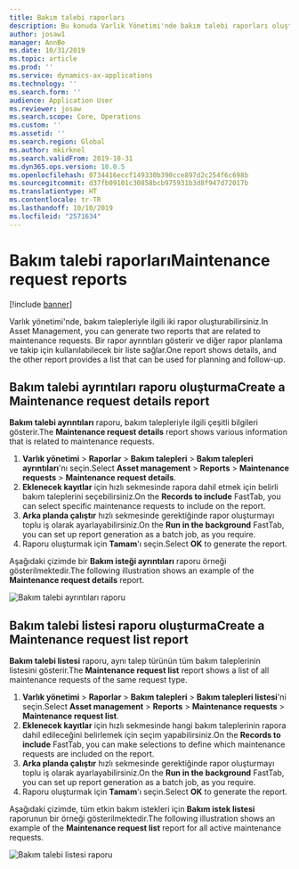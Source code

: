 ```yaml
---
title: Bakım talebi raporları
description: Bu konuda Varlık Yönetimi'nde bakım talebi raporları oluşturma işlemi açıklanmaktadır.
author: josaw1
manager: AnnBe
ms.date: 10/31/2019
ms.topic: article
ms.prod: ''
ms.service: dynamics-ax-applications
ms.technology: ''
ms.search.form: ''
audience: Application User
ms.reviewer: josaw
ms.search.scope: Core, Operations
ms.custom: ''
ms.assetid: ''
ms.search.region: Global
ms.author: mkirknel
ms.search.validFrom: 2019-10-31
ms.dyn365.ops.version: 10.0.5
ms.openlocfilehash: 0734416eccf149330b390cce897d2c254f6c698b
ms.sourcegitcommit: d37fb09101c30858bcb975931b3d8f947d72017b
ms.translationtype: HT
ms.contentlocale: tr-TR
ms.lasthandoff: 10/10/2019
ms.locfileid: "2571634"
---
```

# <a name="maintenance-request-reports"></a><span data-ttu-id="f1469-103">Bakım talebi raporları</span><span class="sxs-lookup"><span data-stu-id="f1469-103">Maintenance request reports</span></span>

[!include [banner](../../includes/banner.md)]

 

<span data-ttu-id="f1469-104">Varlık yönetimi'nde, bakım talepleriyle ilgili iki rapor oluşturabilirsiniz.</span><span class="sxs-lookup"><span data-stu-id="f1469-104">In Asset Management, you can generate two reports that are related to maintenance requests.</span></span> <span data-ttu-id="f1469-105">Bir rapor ayrıntıları gösterir ve diğer rapor planlama ve takip için kullanılabilecek bir liste sağlar.</span><span class="sxs-lookup"><span data-stu-id="f1469-105">One report shows details, and the other report provides a list that can be used for planning and follow-up.</span></span>

## <a name="create-a-maintenance-request-details-report"></a><span data-ttu-id="f1469-106">Bakım talebi ayrıntıları raporu oluşturma</span><span class="sxs-lookup"><span data-stu-id="f1469-106">Create a Maintenance request details report</span></span>

<span data-ttu-id="f1469-107">**Bakım talebi ayrıntıları** raporu, bakım talepleriyle ilgili çeşitli bilgileri gösterir.</span><span class="sxs-lookup"><span data-stu-id="f1469-107">The **Maintenance request details** report shows various information that is related to maintenance requests.</span></span>

1. <span data-ttu-id="f1469-108">**Varlık yönetimi** \> **Raporlar** \> **Bakım talepleri** \> **Bakım talepleri ayrıntıları**'nı seçin.</span><span class="sxs-lookup"><span data-stu-id="f1469-108">Select **Asset management** \> **Reports** \> **Maintenance requests** \> **Maintenance request details**.</span></span>
2. <span data-ttu-id="f1469-109">**Eklenecek kayıtlar** için hızlı sekmesinde rapora dahil etmek için belirli bakım taleplerini seçebilirsiniz.</span><span class="sxs-lookup"><span data-stu-id="f1469-109">On the **Records to include** FastTab, you can select specific maintenance requests to include on the report.</span></span>
3. <span data-ttu-id="f1469-110">**Arka planda çalıştır** hızlı sekmesinde gerektiğinde rapor oluşturmayı toplu iş olarak ayarlayabilirsiniz.</span><span class="sxs-lookup"><span data-stu-id="f1469-110">On the **Run in the background** FastTab, you can set up report generation as a batch job, as you require.</span></span>
4. <span data-ttu-id="f1469-111">Raporu oluşturmak için **Tamam**'ı seçin.</span><span class="sxs-lookup"><span data-stu-id="f1469-111">Select **OK** to generate the report.</span></span>

<span data-ttu-id="f1469-112">Aşağıdaki çizimde bir **Bakım isteği ayrıntıları** raporu örneği gösterilmektedir.</span><span class="sxs-lookup"><span data-stu-id="f1469-112">The following illustration shows an example of the **Maintenance request details** report.</span></span>

![Bakım talebi ayrıntıları raporu](media/09-manage-maintenance-requests.png)

## <a name="create-a-maintenance-request-list-report"></a><span data-ttu-id="f1469-114">Bakım talebi listesi raporu oluşturma</span><span class="sxs-lookup"><span data-stu-id="f1469-114">Create a Maintenance request list report</span></span>

<span data-ttu-id="f1469-115">**Bakım talebi listesi** raporu, aynı talep türünün tüm bakım taleplerinin listesini gösterir.</span><span class="sxs-lookup"><span data-stu-id="f1469-115">The **Maintenance request list** report shows a list of all maintenance requests of the same request type.</span></span>

1. <span data-ttu-id="f1469-116">**Varlık yönetimi** \> **Raporlar** \> **Bakım talepleri** \> **Bakım talepleri listesi**'ni seçin.</span><span class="sxs-lookup"><span data-stu-id="f1469-116">Select **Asset management** \> **Reports** \> **Maintenance requests** \> **Maintenance request list**.</span></span>
2. <span data-ttu-id="f1469-117">**Eklenecek kayıtlar** için hızlı sekmesinde hangi bakım taleplerinin rapora dahil edileceğini belirlemek için seçim yapabilirsiniz.</span><span class="sxs-lookup"><span data-stu-id="f1469-117">On the **Records to include** FastTab, you can make selections to define which maintenance requests are included on the report.</span></span>
3. <span data-ttu-id="f1469-118">**Arka planda çalıştır** hızlı sekmesinde gerektiğinde rapor oluşturmayı toplu iş olarak ayarlayabilirsiniz.</span><span class="sxs-lookup"><span data-stu-id="f1469-118">On the **Run in the background** FastTab, you can set up report generation as a batch job, as you require.</span></span>
4. <span data-ttu-id="f1469-119">Raporu oluşturmak için **Tamam**'ı seçin.</span><span class="sxs-lookup"><span data-stu-id="f1469-119">Select **OK** to generate the report.</span></span>

<span data-ttu-id="f1469-120">Aşağıdaki çizimde, tüm etkin bakım istekleri için **Bakım istek listesi** raporunun bir örneği gösterilmektedir.</span><span class="sxs-lookup"><span data-stu-id="f1469-120">The following illustration shows an example of the **Maintenance request list** report for all active maintenance requests.</span></span>

![Bakım talebi listesi raporu](media/10-manage-maintenance-requests.png)
